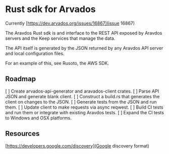 # Rust sdk for Arvados

Currently [https://dev.arvados.org/issues/16867](issue 16867)

The Aravdos Rust sdk is and interface to the REST API exposed
by Aravdos servers and the Keep services that manage the data.

The API itself is generated by the JSON returned by any Aravdos API
server and local configuration files.

For an example of this, see Rusoto, the AWS SDK.

## Roadmap

[ ] Create arvados-api-generator and aravados-client crates.
[ ] Parse API JSON and generate blank client.
[ ] Construct a build.rs that generates the client on changes to the JSON.
[ ] Generate tests from the JSON and run them.
[ ] Update client to make requests via async reqwest.
[ ] Build CI tests and run them or integrate with existing Aravdos tests.
[ ] Expand the CI tests to Windows and OSX platforms.

## Resources

[https://developers.google.com/discovery](Google discovery format)



